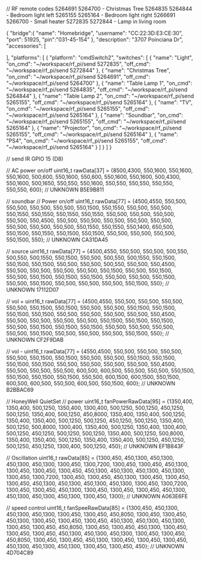 // RF remote codes
5264691 5264700 - Christmas Tree
5264835 5264844 - Bedroom light left
5265155 5265164 - Bedroom light right
5266691 5266700 - Small heater
5272835 5272844 - Lamp in living room

{
   "bridge":{
      "name": "Homebridge",
      "username": "CC:22:3D:E3:CE:30",
      "port": 51925,
      "pin":"031-45-154"
   },
   "description": "3707 Poinciana Dr",
   "accessories": [

   ],
   "platforms": [
      {
         "platform": "cmdSwitch2",
         "switches": [
            {
               "name": "Light",
               "on_cmd": "~/workspace/rf_pi/send 5272835",
               "off_cmd": "~/workspace/rf_pi/send 5272844"
            },
            {
               "name": "Christmas Tree",
               "on_cmd": "~/workspace/rf_pi/send 5264691",
               "off_cmd": "~/workspace/rf_pi/send 5264700"
            },
            {
               "name": "Table Lamp 1",
               "on_cmd": "~/workspace/rf_pi/send 5264835",
               "off_cmd": "~/workspace/rf_pi/send 5264844"
            },
            {
               "name": "Table Lamp 2",
               "on_cmd": "~/workspace/rf_pi/send 5265155",
               "off_cmd": "~/workspace/rf_pi/send 5265164"
            },
            {
               "name": "TV",
               "on_cmd": "~/workspace/rf_pi/send 5265155",
               "off_cmd": "~/workspace/rf_pi/send 5265164"
            },
            {
               "name": "Soundbar",
               "on_cmd": "~/workspace/rf_pi/send 5265155",
               "off_cmd": "~/workspace/rf_pi/send 5265164"
            },
            {
               "name": "Projector",
               "on_cmd": "~/workspace/rf_pi/send 5265155",
               "off_cmd": "~/workspace/rf_pi/send 5265164"
            },
            {
               "name": "PS4",
               "on_cmd": "~/workspace/rf_pi/send 5265155",
               "off_cmd": "~/workspace/rf_pi/send 5265164"
            }
         ]
      }
   ]
}

// send IR  GPIO 15 (D8)

// AC power on/off
uint16_t  rawData[37] = {8500,4300, 550,1600, 550,1600, 550,1600, 500,600, 550,1600, 550,600, 550,1600, 550,1600, 500,4300, 550,1600, 500,1650, 550,550, 550,1600, 550,550, 550,550, 550,550, 550,550, 600};  // UNKNOWN B5E9B811

// soundbar
// Power on/off
uint16_t  rawData[77] = {4500,4550, 550,500, 550,500, 550,500, 550,500, 550,1500, 550,1550, 550,500, 550,500, 550,1550, 550,1550, 550,1550, 550,1550, 550,500, 550,500, 550,500, 550,500, 550,4500, 550,500, 550,500, 550,500, 550,500, 550,500, 550,500, 550,500, 550,500, 550,1550, 550,1550, 550,1400, 650,500, 550,1500, 550,1550, 550,1500, 550,1500, 550,500, 550,500, 550,500, 550,1500, 550};  // UNKNOWN CA31DA45

// source
uint16_t  rawData[77] = {4500,4550, 550,500, 550,500, 500,550, 500,550, 500,1550, 550,1500, 550,500, 500,550, 500,1550, 550,1500, 550,1500, 550,1500, 550,500, 550,500, 500,550, 550,500, 550,4500, 550,500, 550,500, 550,500, 550,500, 550,1500, 550,500, 550,1500, 550,500, 550,1500, 550,1500, 550,1500, 550,500, 550,500, 550,1500, 550,500, 550,1500, 550,500, 550,500, 550,500, 550,1500, 550};  // UNKNOWN 17112D07

// vol +
uint16_t  rawData[77] = {4500,4550, 550,500, 550,500, 550,500, 550,500, 550,1500, 550,1500, 550,500, 550,500, 550,1500, 550,1500, 550,1500, 550,1500, 550,500, 550,500, 550,500, 550,500, 550,4500, 550,500, 550,500, 550,500, 550,500, 550,1500, 550,1500, 550,1500, 550,500, 550,1500, 550,1500, 550,1500, 550,500, 550,500, 550,500, 550,500, 550,1500, 550,500, 550,500, 550,500, 550,1500, 550};  // UNKNOWN CF2F9DAB

// vol -
uint16_t  rawData[77] = {4550,4500, 550,500, 550,500, 550,500, 550,500, 550,1500, 550,1500, 550,500, 550,500, 550,1500, 550,1500, 550,1500, 550,1500, 550,500, 550,500, 550,500, 550,500, 550,4500, 550,500, 550,500, 550,500, 600,500, 600,500, 550,500, 550,500, 550,1500, 550,1500, 550,1500, 550,1500, 550,500, 600,1500, 600,1500, 550,1500, 600,500, 600,500, 550,500, 600,500, 550,1500, 600};  // UNKNOWN B2BBAC69

// HoneyWell QuietSet 
// power
uint16_t fanPowerRawData[95] = {1350,400, 1350,400, 500,1250, 1350,400, 1300,400, 500,1250, 500,1250, 450,1250, 500,1250, 1350,400, 500,1250, 450,8000, 1350,400, 1350,400, 500,1250, 1350,400, 1350,400, 500,1250, 500,1250, 450,1250, 500,1250, 1350,400, 500,1250, 500,8000, 1300,400, 1350,400, 500,1250, 1350,400, 1300,400, 500,1250, 450,1250, 500,1250, 500,1250, 1350,400, 500,1250, 500,8000, 1350,400, 1350,400, 500,1250, 1350,400, 1350,400, 500,1250, 450,1250, 500,1250, 450,1250, 1300,400, 500,1250, 450};  // UNKNOWN EF1B843F


// Oscillation
uint16_t  rawData[85] = {1300,450, 450,1300, 450,1300, 450,1300, 450,1300, 1300,450, 1300,7200, 1300,450, 1300,450, 450,1300, 1300,450, 1300,450, 1300,450, 450,1300, 450,1300, 450,1300, 450,1300, 1300,450, 1300,7200, 1300,450, 1300,450, 450,1300, 1300,450, 1300,450, 1300,450, 450,1300, 450,1300, 450,1300, 450,1300, 1300,450, 1300,7200, 1300,450, 1300,450, 450,1300, 1300,450, 1300,450, 1300,450, 450,1300, 450,1300, 450,1300, 450,1300, 1300,450, 1300};  // UNKNOWN A063E6FE


// speed control
uint16_t fanSpeeRawData[85] = {1300,450, 450,1300, 450,1300, 450,1300, 1300,450, 1300,450, 450,8050, 1300,450, 1300,450, 450,1300, 1300,450, 1300,450, 1300,450, 450,1300, 450,1300, 450,1300, 1300,450, 1300,450, 450,8050, 1300,450, 1300,450, 450,1300, 1300,450, 1300,450, 1300,450, 450,1300, 450,1300, 450,1300, 1300,450, 1300,450, 450,8050, 1300,450, 1300,450, 450,1300, 1300,450, 1300,450, 1300,450, 450,1300, 450,1300, 450,1300, 1300,450, 1300,450, 450};  // UNKNOWN 4D704C89

